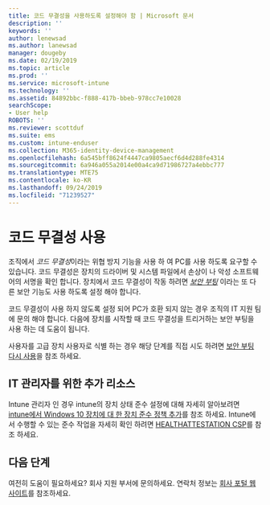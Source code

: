 ```yaml
---
title: 코드 무결성을 사용하도록 설정해야 함 | Microsoft 문서
description: ''
keywords: ''
author: lenewsad
ms.author: lanewsad
manager: dougeby
ms.date: 02/19/2019
ms.topic: article
ms.prod: ''
ms.service: microsoft-intune
ms.technology: ''
ms.assetid: 84892bbc-f888-417b-bbeb-978cc7e10028
searchScope:
- User help
ROBOTS: ''
ms.reviewer: scottduf
ms.suite: ems
ms.custom: intune-enduser
ms.collection: M365-identity-device-management
ms.openlocfilehash: 6a545bff8624f4447ca9805aecf6d4d288fe4314
ms.sourcegitcommit: 6a946a055a2014e00a4ca9d71986727a4ebbc777
ms.translationtype: MTE75
ms.contentlocale: ko-KR
ms.lasthandoff: 09/24/2019
ms.locfileid: "71239527"
---
```

# <a name="enable-code-integrity"></a>코드 무결성 사용

조직에서 *코드 무결성*이라는 위협 방지 기능을 사용 하 여 PC를 사용 하도록 요구할 수 있습니다. 코드 무결성은 장치의 드라이버 및 시스템 파일에서 손상이 나 악성 소프트웨어의 서명을 확인 합니다. 장치에서 코드 무결성이 작동 하려면 [*보안 부팅*](https://docs.microsoft.com/windows/security/information-protection/secure-the-windows-10-boot-process#secure-boot) 이라는 또 다른 보안 기능도 사용 하도록 설정 해야 합니다.

코드 무결성이 사용 하지 않도록 설정 되어 PC가 호환 되지 않는 경우 조직의 IT 지원 팀에 문의 해야 합니다. 다음에 장치를 시작할 때 코드 무결성을 트리거하는 보안 부팅을 사용 하는 데 도움이 됩니다.

사용자를 고급 장치 사용자로 식별 하는 경우 해당 단계를 직접 시도 하려면 [보안 부팅 다시 사용](https://docs.microsoft.com/windows-hardware/manufacture/desktop/disabling-secure-boot#re-enable-secure-boot)을 참조 하세요.

## <a name="additional-resources-for-it-administrators"></a>IT 관리자를 위한 추가 리소스

Intune 관리자 인 경우 intune의 장치 상태 준수 설정에 대해 자세히 알아보려면 [intune에서 Windows 10 장치에 대 한 장치 준수 정책 추가](https://docs.microsoft.com/intune/compliance-policy-create-windows)를 참조 하세요. Intune에서 수행할 수 있는 준수 작업을 자세히 확인 하려면 [HEALTHATTESTATION CSP](https://docs.microsoft.com/windows/client-management/mdm/healthattestation-csp#step-8-take-appropriate-policy-action-based-on-evaluation-results)를 참조 하세요.  

## <a name="next-steps"></a>다음 단계

여전히 도움이 필요하세요? 회사 지원 부서에 문의하세요. 연락처 정보는 [회사 포털 웹 사이트](https://go.microsoft.com/fwlink/?linkid=2010980)를 참조하세요.
